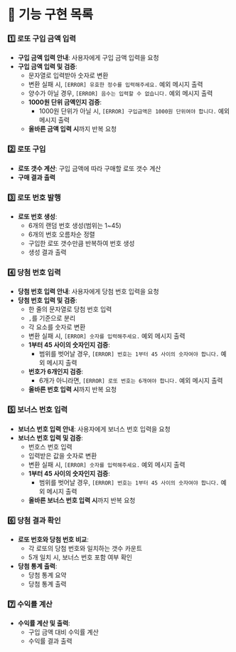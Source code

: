 # 🎯 기능 구현 목록

### 1️⃣ 로또 구입 금액 입력
- **구입 금액 입력 안내**: 사용자에게 구입 금액 입력을 요청
- **구입 금액 입력 및 검증**:
  - 문자열로 입력받아 숫자로 변환
  - 변환 실패 시, `[ERROR] 유효한 정수를 입력해주세요.` 예외 메시지 출력
  - 양수가 아닐 경우, `[ERROR] 음수는 입력할 수 없습니다.` 예외 메시지 출력
  - **1000원 단위 금액인지 검증**:
    - 1000원 단위가 아닐 시, `[ERROR] 구입금액은 1000원 단위여야 합니다.` 예외 메시지 출력
  - **올바른 금액 입력 시**까지 반복 요청



### 2️⃣ 로또 구입
- **로또 갯수 계산**: 구입 금액에 따라 구매할 로또 갯수 계산
- **구매 결과 출력**



### 3️⃣ 로또 번호 발행
- **로또 번호 생성**:
  - 6개의 랜덤 번호 생성(범위는 1~45)
  - 6개의 번호 오름차순 정렬
  - 구입한 로또 갯수만큼 반복하여 번호 생성
  - 생성 결과 출력



### 4️⃣ 당첨 번호 입력
- **당첨 번호 입력 안내**: 사용자에게 당첨 번호 입력을 요청
- **당첨 번호 입력 및 검증**:
  - 한 줄의 문자열로 당첨 번호 입력
  - `,`를 기준으로 분리
  - 각 요소를 숫자로 변환
  - 변환 실패 시, `[ERROR] 숫자를 입력해주세요.` 예외 메시지 출력
  - **1부터 45 사이의 숫자인지 검증**:
    - 범위를 벗어날 경우, `[ERROR] 번호는 1부터 45 사이의 숫자여야 합니다.` 예외 메시지 출력
  - **번호가 6개인지 검증**:
    - 6개가 아니라면, `[ERROR] 로또 번호는 6개여야 합니다.` 예외 메시지 출력
  - **올바른 번호 입력 시**까지 반복 요청



### 5️⃣ 보너스 번호 입력
- **보너스 번호 입력 안내**: 사용자에게 보너스 번호 입력을 요청
- **보너스 번호 입력 및 검증**:
  - 번호스 번호 입력
  - 입력받은 값을 숫자로 변환
  - 변환 실패 시, `[ERROR] 숫자를 입력해주세요.` 예외 메시지 출력
  - **1부터 45 사이의 숫자인지 검증**:
    - 범위를 벗어날 경우, `[ERROR] 번호는 1부터 45 사이의 숫자여야 합니다.` 예외 메시지 출력
  - **올바른 보너스 번호 입력 시**까지 반복 요청



### 6️⃣ 당첨 결과 확인
- **로또 번호와 당첨 번호 비교**:
  - 각 로또의 당첨 번호와 일치하는 갯수 카운트
  - 5개 일치 시, 보너스 번호 포함 여부 확인
- **당첨 통계 출력**:
  - 당첨 통계 요약
  - 당첨 통계 출력



### 7️⃣ 수익률 계산
- **수익률 계산 및 출력**:
  - 구입 금액 대비 수익률 계산
  - 수익률 결과 출력
